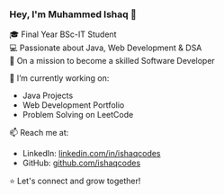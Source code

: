 ### Hey, I'm Muhammed Ishaq 👋

🎓 Final Year BSc-IT Student  
💻 Passionate about Java, Web Development & DSA  
🚀 On a mission to become a skilled Software Developer

🔭 I’m currently working on:
- Java Projects
- Web Development Portfolio
- Problem Solving on LeetCode

📫 Reach me at:
- LinkedIn: [linkedin.com/in/ishaqcodes](https://linkedin.com)
- GitHub: [github.com/ishaqcodes](https://github.com)

⭐ Let's connect and grow together!
